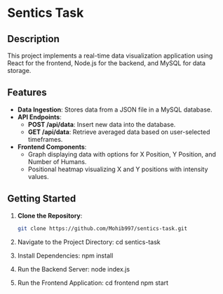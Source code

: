 # Sentics Task

## Description
This project implements a real-time data visualization application using React for the frontend, Node.js for the backend, and MySQL for data storage.

## Features
- **Data Ingestion**: Stores data from a JSON file in a MySQL database.
- **API Endpoints**:
  - **POST /api/data**: Insert new data into the database.
  - **GET /api/data**: Retrieve averaged data based on user-selected timeframes.
- **Frontend Components**:
  - Graph displaying data with options for X Position, Y Position, and Number of Humans.
  - Positional heatmap visualizing X and Y positions with intensity values.

## Getting Started
1. **Clone the Repository**:
   ```bash
   git clone https://github.com/Mohib997/sentics-task.git

1. Navigate to the Project Directory:
    cd sentics-task

2. Install Dependencies:
    npm install

3. Run the Backend Server:
    node index.js

4. Run the Frontend Application:
    cd frontend
    npm start

